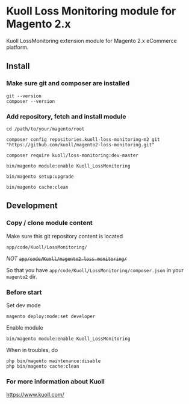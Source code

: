 # Kuoll Loss Monitoring module for Magento 2.x

Kuoll LossMonitoring extension module for Magento 2.x eCommerce platform.


## Install


### Make sure git and composer are installed

```
git --version
composer --version
```

### Add repository, fetch and install module

```
cd /path/to/your/magento/root

composer config repositories.kuoll-loss-monitoring-m2 git "https://github.com/kuoll/magento2-loss-monitoring.git"

composer require kuoll/loss-monitoring:dev-master

bin/magento module:enable Kuoll_LossMonitoring

bin/magento setup:upgrade

bin/magento cache:clean
```

## Development

### Copy / clone module content
Make sure this git repository content is located
```
app/code/Kuoll/LossMonitoring/
```

*NOT* ~~`app/code/Kuoll/magento2-loss-monitoring/`~~

So that you have `app/code/Kuoll/LossMonitoring/composer.json` in your `magento2` dir.

### Before start
Set dev mode
```
magento deploy:mode:set developer
```

Enable module 
```
bin/magento module:enable Kuoll_LossMonitoring
``` 

When in troubles, do
```
php bin/magento maintenance:disable
php bin/magento cache:clean
```

### For more information about Kuoll

https://www.kuoll.com/
